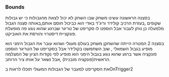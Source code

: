 
### Bounds ###

בסצנה הראשונה עשינו משחק שבו השחק לא יכול לצאת מהגבולות כי יש גבולות שקופים ,בעזרת הרכיב קולידר וריג'ד באדי הוא כביכול חוסם אותם,באותה סצנה הגבול מלמעלה כן נותן לעבור אבל הוספנו לו סקריפט של טריגר שברגע שהוא נוגע פה מופעלת פונקציית דיסטרוי והורסת את האוביקט.


בסצנה 2 המטרה הייתה שהשחקן משחק בעולם מעגלי ושהוא עובר את הגבול הימני הוא מופיע בגבול השמאלי , שוב השתמשנו בקולידר אבל בסקריפט של הטריגר הוספנו פונקציה אשר ברגע שהוא נוגע בגבול הימני הוא מופיע לפי נקודות הציון של המצלמה הראשית(פונקציה מובנית) ,אבל נשאר על אותו ציר הרוחב.

את הסקריפט למעבר של הגבולות המעגלי תוכלו לראות בOnTrigger2
